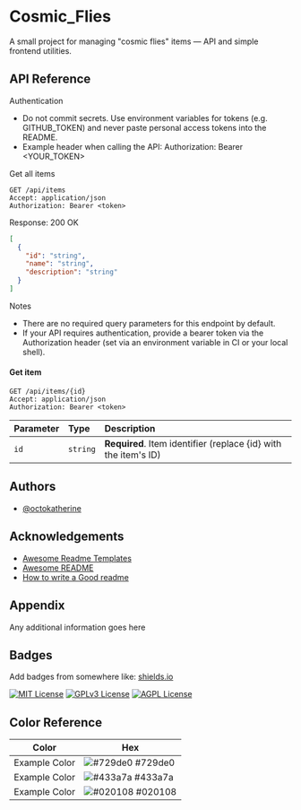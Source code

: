# Cosmic_Flies

A small project for managing "cosmic flies" items — API and simple frontend utilities.

## API Reference

Authentication
- Do not commit secrets. Use environment variables for tokens (e.g. GITHUB_TOKEN) and never paste personal access tokens into the README.
- Example header when calling the API:
  Authorization: Bearer <YOUR_TOKEN>

Get all items
```http
GET /api/items
Accept: application/json
Authorization: Bearer <token>
```

Response: 200 OK
```json
[
  {
    "id": "string",
    "name": "string",
    "description": "string"
  }
]
```

Notes
- There are no required query parameters for this endpoint by default.
- If your API requires authentication, provide a bearer token via the Authorization header (set via an environment variable in CI or your local shell).

#### Get item

```http
GET /api/items/{id}
Accept: application/json
Authorization: Bearer <token>
```

| Parameter | Type     | Description                       |
| :-------- | :------- | :-------------------------------- |
| `id`      | `string` | **Required**. Item identifier (replace {id} with the item's ID) |

## Authors

- [@octokatherine](https://github.com/shloook)


## Acknowledgements

 - [Awesome Readme Templates](https://awesomeopensource.com/project/elangosundar/awesome-README-templates)
 - [Awesome README](https://github.com/matiassingers/awesome-readme)
 - [How to write a Good readme](https://bulldogjob.com/news/449-how-to-write-a-good-readme-for-your-github-project)


## Appendix

Any additional information goes here


## Badges

Add badges from somewhere like: [shields.io](https://shields.io/)

[![MIT License](https://img.shields.io/badge/License-MIT-green.svg)](https://choosealicense.com/licenses/mit/)
[![GPLv3 License](https://img.shields.io/badge/License-GPL%20v3-yellow.svg)](https://opensource.org/licenses/)
[![AGPL License](https://img.shields.io/badge/license-AGPL-blue.svg)](http://www.gnu.org/licenses/agpl-3.0)

## Color Reference

| Color             | Hex                                                                |
| ----------------- | ------------------------------------------------------------------ |
| Example Color | ![#729de0](https://via.placeholder.com/10/0a192f?text=+) #729de0 |
| Example Color | ![#433a7a](https://via.placeholder.com/10/f8f8f8?text=+) #433a7a |
| Example Color | ![#020108](https://via.placeholder.com/10/00b48a?text=+) #020108 |
